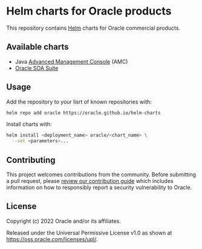 # Helm charts for Oracle products

This repository contains [Helm](https://helm.sh) charts for Oracle commercial
products.

## Available charts

* Java [Advanced Management Console](./java-amc) (AMC)
* [Oracle SOA Suite](./soa-suite/README.md)

## Usage

Add the repository to your lisrt of known repositories with:

```bash
helm repo add oracle https://oracle.github.io/helm-charts
```

Install charts with:

```bash
helm install <deployment_name> oracle/<chart_name> \
  --set <parameters>...
```

## Contributing

This project welcomes contributions from the community. Before submitting a pull
request, please [review our contribution guide](./CONTRIBUTING.md) which includes
information on how to responsibly report a security vulnerability to Oracle.

## License

Copyright (c) 2022 Oracle and/or its affiliates.

Released under the Universal Permissive License v1.0 as shown at
<https://oss.oracle.com/licenses/upl/>.
